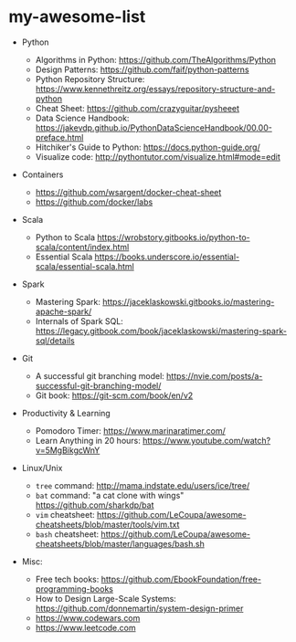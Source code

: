# my-awesome-list

- Python    
    - Algorithms in Python: https://github.com/TheAlgorithms/Python
    - Design Patterns: https://github.com/faif/python-patterns
    - Python Repository Structure: https://www.kennethreitz.org/essays/repository-structure-and-python
    - Cheat Sheet: https://github.com/crazyguitar/pysheeet
    - Data Science Handbook: https://jakevdp.github.io/PythonDataScienceHandbook/00.00-preface.html
    - Hitchiker's Guide to Python: https://docs.python-guide.org/
    - Visualize code: http://pythontutor.com/visualize.html#mode=edit

- Containers
    - https://github.com/wsargent/docker-cheat-sheet
    - https://github.com/docker/labs
    
- Scala
    - Python to Scala https://wrobstory.gitbooks.io/python-to-scala/content/index.html
    - Essential Scala https://books.underscore.io/essential-scala/essential-scala.html
    
- Spark
    - Mastering Spark: https://jaceklaskowski.gitbooks.io/mastering-apache-spark/
    - Internals of Spark SQL: https://legacy.gitbook.com/book/jaceklaskowski/mastering-spark-sql/details
 
- Git
    - A successful git branching model: https://nvie.com/posts/a-successful-git-branching-model/
    - Git book: https://git-scm.com/book/en/v2
  
- Productivity & Learning
    - Pomodoro Timer: https://www.marinaratimer.com/
    - Learn Anything in 20 hours: https://www.youtube.com/watch?v=5MgBikgcWnY
  
- Linux/Unix
    - `tree` command: http://mama.indstate.edu/users/ice/tree/
    - `bat` command: "a cat clone with wings" https://github.com/sharkdp/bat
    - `vim` cheatsheet: https://github.com/LeCoupa/awesome-cheatsheets/blob/master/tools/vim.txt
    - `bash` cheatsheet: https://github.com/LeCoupa/awesome-cheatsheets/blob/master/languages/bash.sh

- Misc:
    - Free tech books: https://github.com/EbookFoundation/free-programming-books
    - How to Design Large-Scale Systems: https://github.com/donnemartin/system-design-primer
    - https://www.codewars.com
    - https://www.leetcode.com
